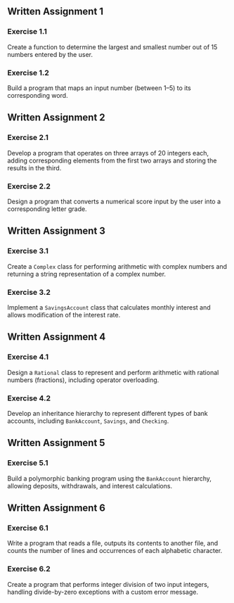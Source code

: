 ## Written Assignment 1
### Exercise 1.1
Create a function to determine the largest and smallest number out of 15 numbers entered by the user.
### Exercise 1.2
Build a program that maps an input number (between 1–5) to its corresponding word.

## Written Assignment 2
### Exercise 2.1
Develop a program that operates on three arrays of 20 integers each, adding corresponding elements from the first two arrays and storing the results in the third.
### Exercise 2.2
Design a program that converts a numerical score input by the user into a corresponding letter grade.

## Written Assignment 3
### Exercise 3.1
Create a `Complex` class for performing arithmetic with complex numbers and returning a string representation of a complex number.
### Exercise 3.2
Implement a `SavingsAccount` class that calculates monthly interest and allows modification of the interest rate. 

## Written Assignment 4
### Exercise 4.1
Design a `Rational` class to represent and perform arithmetic with rational numbers (fractions), including operator overloading.
### Exercise 4.2
Develop an inheritance hierarchy to represent different types of bank accounts, including `BankAccount`, `Savings`, and `Checking`.

## Written Assignment 5
### Exercise 5.1
Build a polymorphic banking program using the `BankAccount` hierarchy, allowing deposits, withdrawals, and interest calculations.

## Written Assignment 6
### Exercise 6.1
Write a program that reads a file, outputs its contents to another file, and counts the number of lines and occurrences of each alphabetic character.
### Exercise 6.2
Create a program that performs integer division of two input integers, handling divide-by-zero exceptions with a custom error message.

